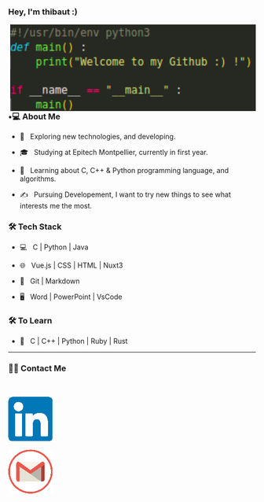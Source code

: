 ### Hey, I'm thibaut :)

<img align='right' src="includes/welcome.png" width="500">

<h3> •💻 About Me </h3>



- 🤔 &nbsp; Exploring new technologies, and developing.

- 🎓 &nbsp; Studying at Epitech Montpellier, currently in first year.

- 🌱 &nbsp; Learning about C, C++ & Python programming language, and algorithms.

- ✍️ &nbsp; Pursuing Developement, I want to try new things to see what interests me the most.



<h3>🛠 Tech Stack</h3>



- 💻 &nbsp; C | Python | Java

- 🌐 &nbsp; Vue.js | CSS | HTML | Nuxt3

- 🔧 &nbsp; Git | Markdown

- 🖥 &nbsp; Word | PowerPoint | VsCode


<!--

- 🛢 &nbsp; MySQL### Hey, I'm Alan ;)

<img align='right' src="assets/Welcome.png" width="500">

<h3> 👨🏻•💻 About Me </h3>



- 🤔 &nbsp; Exploring new technologies, and developing.

- 🎓 &nbsp; Studying at Epitech Montpellier, currently in first year.

- 🌱 &nbsp; Learning about Rust programming language, and algorithms.

- ✍️ &nbsp; Pursuing Developement, I want to try new things to see what interests me the most.



<h3>🛠 Tech Stack</h3>



- 💻 &nbsp; C | Python

- 🌐 &nbsp; HTML | CSS | Vue.js

<!--

- 🛢 &nbsp; MySQL

- 🔧 &nbsp; Git | Markdown

- 🖥 &nbsp; Word | Excel | PowerPoint | Photoshop

-->



<h3>🛠 To Learn</h3>

- 🔧 &nbsp; C | C++ | Python | Ruby | Rust

<hr>

<h3> 🤝🏻 Contact Me </h3>

<br>



<p align="center">

<a href="https://www.linkedin.com/in/thibaut-tavernier-b20841260"><img alt="LinkedIn" src="includes/Linkedin.png"></a>

<a href="tavernierthibaut34@gmail.com"><img alt="Email" src="includes/Mail.png"></a>

</p>
